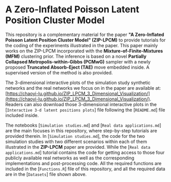 # A Zero-Inflated Poisson Latent Position Cluster Model

This repository is a complementary material for the paper **"A Zero-Inflated Poisson Latent Position Cluster Model" (ZIP-LPCM)** to provide tutorials for the coding of the experiments illustrated in the paper.
This paper mainly works on the ZIP-LPCM incorporated with the **Mixture-of-Finite-Mixtures (MFM)** clustering prior.
The inference is based on a novel **Partially Collapsed Metropolis-within-Gibbs (PCMwG)** sampler with a newly proposed **Truncated Absorb-Eject (TAE)** move embedded inside.
A supervised version of the method is also provided.

The 3-dimensional interactive plots of the simulation study synthetic networks and the real networks we focus on in the paper are available at: [https://chaoyi-lu.github.io/ZIP_LPCM_3_Dimensional_Visualization/](https://chaoyi-lu.github.io/ZIP_LPCM_3_Dimensional_Visualization/). 
Readers can also download those 3-dimensional interactive plots in the [`Interactive 3-d latent positions plots`] file following the [`README.md`] file included inside.

The notebooks [`Simulation studies.md`] and [`Real data applications.md`] are the main focuses in this repository, where step-by-step tutorials are provided therein.
In [`Simulation studies.md`], the code for the two simulation studies with two different scenarios within each of them illustrated in the **ZIP-LPCM** paper are provided.
While the [`Real data applications.md`] tutorial contains the code for getting access to those four publicly available real networks as well as the corresponding implementations and post-processing code.
All the required functions are included in the [`Functions.R`] file of this repository, and all the required data are in the [`Datasets`] file shown above.


